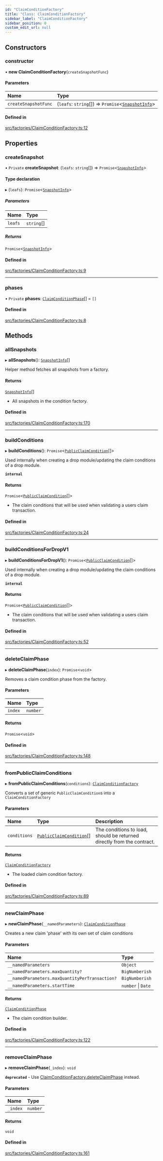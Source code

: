 ```yaml
---
id: "ClaimConditionFactory"
title: "Class: ClaimConditionFactory"
sidebar_label: "ClaimConditionFactory"
sidebar_position: 0
custom_edit_url: null
---
```


## Constructors

### constructor

• **new ClaimConditionFactory**(`createSnapshotFunc`)

#### Parameters

| Name | Type |
| :------ | :------ |
| `createSnapshotFunc` | (`leafs`: `string`[]) => `Promise`<[`SnapshotInfo`](../interfaces/SnapshotInfo)\> |

#### Defined in

[src/factories/ClaimConditionFactory.ts:12](https://github.com/PrasoonPratham/nftlabs-sdk-ts/blob/e7d1d7f/src/factories/ClaimConditionFactory.ts#L12)

## Properties

### createSnapshot

• `Private` **createSnapshot**: (`leafs`: `string`[]) => `Promise`<[`SnapshotInfo`](../interfaces/SnapshotInfo)\>

#### Type declaration

▸ (`leafs`): `Promise`<[`SnapshotInfo`](../interfaces/SnapshotInfo)\>

##### Parameters

| Name | Type |
| :------ | :------ |
| `leafs` | `string`[] |

##### Returns

`Promise`<[`SnapshotInfo`](../interfaces/SnapshotInfo)\>

#### Defined in

[src/factories/ClaimConditionFactory.ts:9](https://github.com/PrasoonPratham/nftlabs-sdk-ts/blob/e7d1d7f/src/factories/ClaimConditionFactory.ts#L9)

___

### phases

• `Private` **phases**: [`ClaimConditionPhase`](ClaimConditionPhase)[] = `[]`

#### Defined in

[src/factories/ClaimConditionFactory.ts:8](https://github.com/PrasoonPratham/nftlabs-sdk-ts/blob/e7d1d7f/src/factories/ClaimConditionFactory.ts#L8)

## Methods

### allSnapshots

▸ **allSnapshots**(): [`SnapshotInfo`](../interfaces/SnapshotInfo)[]

Helper method fetches all snapshots from a factory.

#### Returns

[`SnapshotInfo`](../interfaces/SnapshotInfo)[]

- All snapshots in the condition factory.

#### Defined in

[src/factories/ClaimConditionFactory.ts:170](https://github.com/PrasoonPratham/nftlabs-sdk-ts/blob/e7d1d7f/src/factories/ClaimConditionFactory.ts#L170)

___

### buildConditions

▸ **buildConditions**(): `Promise`<[`PublicClaimCondition`](../interfaces/PublicClaimCondition)[]\>

Used internally when creating a drop module/updating
the claim conditions of a drop module.

**`internal`**

#### Returns

`Promise`<[`PublicClaimCondition`](../interfaces/PublicClaimCondition)[]\>

- The claim conditions that will be used when validating a users claim transaction.

#### Defined in

[src/factories/ClaimConditionFactory.ts:24](https://github.com/PrasoonPratham/nftlabs-sdk-ts/blob/e7d1d7f/src/factories/ClaimConditionFactory.ts#L24)

___

### buildConditionsForDropV1

▸ **buildConditionsForDropV1**(): `Promise`<[`PublicClaimCondition`](../interfaces/PublicClaimCondition)[]\>

Used internally when creating a drop module/updating
the claim conditions of a drop module.

**`internal`**

#### Returns

`Promise`<[`PublicClaimCondition`](../interfaces/PublicClaimCondition)[]\>

- The claim conditions that will be used when validating a users claim transaction.

#### Defined in

[src/factories/ClaimConditionFactory.ts:52](https://github.com/PrasoonPratham/nftlabs-sdk-ts/blob/e7d1d7f/src/factories/ClaimConditionFactory.ts#L52)

___

### deleteClaimPhase

▸ **deleteClaimPhase**(`index`): `Promise`<`void`\>

Removes a claim condition phase from the factory.

#### Parameters

| Name | Type |
| :------ | :------ |
| `index` | `number` |

#### Returns

`Promise`<`void`\>

#### Defined in

[src/factories/ClaimConditionFactory.ts:148](https://github.com/PrasoonPratham/nftlabs-sdk-ts/blob/e7d1d7f/src/factories/ClaimConditionFactory.ts#L148)

___

### fromPublicClaimConditions

▸ **fromPublicClaimConditions**(`conditions`): [`ClaimConditionFactory`](ClaimConditionFactory)

Converts a set of generic `PublicClaimCondition`s into a `ClaimConditionFactory`

#### Parameters

| Name | Type | Description |
| :------ | :------ | :------ |
| `conditions` | [`PublicClaimCondition`](../interfaces/PublicClaimCondition)[] | The conditions to load, should be returned directly from the contract. |

#### Returns

[`ClaimConditionFactory`](ClaimConditionFactory)

- The loaded claim condition factory.

#### Defined in

[src/factories/ClaimConditionFactory.ts:89](https://github.com/PrasoonPratham/nftlabs-sdk-ts/blob/e7d1d7f/src/factories/ClaimConditionFactory.ts#L89)

___

### newClaimPhase

▸ **newClaimPhase**(`__namedParameters`): [`ClaimConditionPhase`](ClaimConditionPhase)

Creates a new claim 'phase' with its own set of claim conditions

#### Parameters

| Name | Type |
| :------ | :------ |
| `__namedParameters` | `Object` |
| `__namedParameters.maxQuantity?` | `BigNumberish` |
| `__namedParameters.maxQuantityPerTransaction?` | `BigNumberish` |
| `__namedParameters.startTime` | `number` \| `Date` |

#### Returns

[`ClaimConditionPhase`](ClaimConditionPhase)

- The claim condition builder.

#### Defined in

[src/factories/ClaimConditionFactory.ts:122](https://github.com/PrasoonPratham/nftlabs-sdk-ts/blob/e7d1d7f/src/factories/ClaimConditionFactory.ts#L122)

___

### removeClaimPhase

▸ **removeClaimPhase**(`_index`): `void`

**`deprecated`** - Use [ClaimConditionFactory.deleteClaimPhase](ClaimConditionFactory#deleteclaimphase) instead.

#### Parameters

| Name | Type |
| :------ | :------ |
| `_index` | `number` |

#### Returns

`void`

#### Defined in

[src/factories/ClaimConditionFactory.ts:161](https://github.com/PrasoonPratham/nftlabs-sdk-ts/blob/e7d1d7f/src/factories/ClaimConditionFactory.ts#L161)
